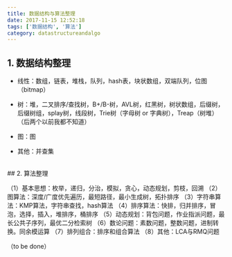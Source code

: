 ```yaml
---
title: 数据结构与算法整理
date: 2017-11-15 12:52:18
tags: ['数据结构', '算法']
category: datastructureandalgo
---
```


## 1. 数据结构整理

- 线性：数组，链表，堆栈，队列，hash表，块状数组，双端队列，位图（bitmap）

- 树：堆，二叉排序/查找树，B+/B-树，AVL树，红黑树，树状数组，后缀树，后缀树组，splay树，线段树，Trie树（字母树 or 字典树），Treap（树堆）（后两个以前我都不知道）

- 图：图

- 其他：并查集

<!-- more -->

<br/>
## 2. 算法整理

（1）基本思想：枚举，递归，分治，模拟，贪心，动态规划，剪枝，回溯
（2）图算法：深度/广度优先遍历，最短路径，最小生成树，拓扑排序
（3）字符串算法：KMP算法，字符串查找，hash算法
（4）排序算法：快排，归并排序，冒泡，选择，插入，堆排序，桶排序
（5）动态规划：背包问题，作业指派问题，最长公共子序列，最优二分检索树
（6）数论问题：素数问题，整数问题，进制转换。同余模运算
（7）排列组合：排序和组合算法
（8）其他：LCA与RMQ问题

（to be done）
